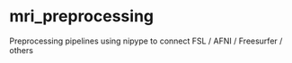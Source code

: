 # mri_preprocessing
Preprocessing pipelines using nipype to connect FSL / AFNI / Freesurfer / others
